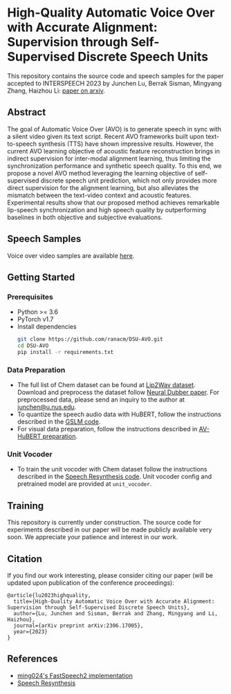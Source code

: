 # High-Quality Automatic Voice Over with Accurate Alignment: Supervision through Self-Supervised Discrete Speech Units

This repository contains the source code and speech samples for the paper accepted to INTERSPEECH 2023 by Junchen Lu, Berrak Sisman, Mingyang Zhang, Haizhou Li: [paper on arxiv](https://arxiv.org/abs/2306.17005).

## Abstract

The goal of Automatic Voice Over (AVO) is to generate speech in sync with a silent video given its text script. Recent AVO frameworks built upon text-to-speech synthesis (TTS) have shown impressive results. However, the current AVO learning objective of acoustic feature reconstruction brings in indirect supervision for inter-modal alignment learning, thus limiting the synchronization performance and synthetic speech quality. To this end, we propose a novel AVO method leveraging the learning objective of self-supervised discrete speech unit prediction, which not only provides more direct supervision for the alignment learning, but also alleviates the mismatch between the text-video context and acoustic features. Experimental results show that our proposed method achieves remarkable lip-speech synchronization and high speech quality by outperforming baselines in both objective and subjective evaluations. 

## Speech Samples

Voice over video samples are available [here](https://ranacm.github.io/DSU-AVO/).

## Getting Started

### Prerequisites

* Python >= 3.6
* PyTorch v1.7
* Install dependencies
  ```bash
  git clone https://github.com/ranacm/DSU-AVO.git
  cd DSU-AVO
  pip install -r requirements.txt
  ```
### Data Preparation
- The full list of Chem dataset can be found at [Lip2Wav dataset](https://github.com/Rudrabha/Lip2Wav/tree/master/Dataset). Download and preprocess the dataset follow [Neural Dubber paper](https://arxiv.org/abs/2110.08243). For preprocessed data, please send an inquiry to the author at junchen@u.nus.edu.
- To quantize the speech audio data with HuBERT, follow the instructions described in the [GSLM code](https://github.com/pytorch/fairseq/tree/master/examples/textless_nlp/gslm).
- For visual data preparation, follow the instructions described in [AV-HuBERT preparation](https://github.com/facebookresearch/av_hubert/tree/main/avhubert/preparation).

### Unit Vocoder
- To train the unit vocoder with Chem dataset follow the instructions described in the [Speech Resynthesis code](https://github.com/facebookresearch/speech-resynthesis). Unit vocoder config and pretrained model are provided at ```unit_vocoder```.

## Training
This repository is currently under construction. The source code for  experiments described in our paper will be made publicly available very soon. We appreciate your patience and interest in our work.

## Citation

If you find our work interesting, please consider citing our paper (will be updated upon publication of the conference proceedings):
```
@article{lu2023highquality,
  title={High-Quality Automatic Voice Over with Accurate Alignment: Supervision through Self-Supervised Discrete Speech Units},
  author={Lu, Junchen and Sisman, Berrak and Zhang, Mingyang and Li, Haizhou},
  journal={arXiv preprint arXiv:2306.17005},
  year={2023}
}
```
## References
- [ming024's FastSpeech2 implementation](https://github.com/ming024/FastSpeech2/tree/master)
- [Speech Resynthesis](https://github.com/facebookresearch/speech-resynthesis)
